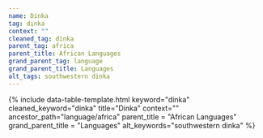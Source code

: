 ```yaml
---
name: Dinka
tag: dinka
context: ""
cleaned_tag: dinka
parent_tag: africa
parent_title: African Languages
grand_parent_tag: language
grand_parent_title: Languages
alt_tags: southwestern dinka
---
```


{% include data-table-template.html 
  keyword="dinka" 
  cleaned_keyword="dinka" 
  title="Dinka"
  context=""
  ancestor_path="language/africa" 
  parent_title = "African Languages"
  grand_parent_title = "Languages"
  alt_keywords="southwestern dinka"
%}

